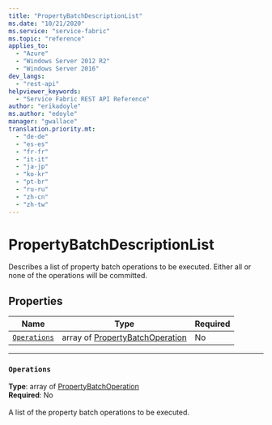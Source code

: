 ```yaml
---
title: "PropertyBatchDescriptionList"
ms.date: "10/21/2020"
ms.service: "service-fabric"
ms.topic: "reference"
applies_to: 
  - "Azure"
  - "Windows Server 2012 R2"
  - "Windows Server 2016"
dev_langs: 
  - "rest-api"
helpviewer_keywords: 
  - "Service Fabric REST API Reference"
author: "erikadoyle"
ms.author: "edoyle"
manager: "gwallace"
translation.priority.mt: 
  - "de-de"
  - "es-es"
  - "fr-fr"
  - "it-it"
  - "ja-jp"
  - "ko-kr"
  - "pt-br"
  - "ru-ru"
  - "zh-cn"
  - "zh-tw"
---
```

# PropertyBatchDescriptionList

Describes a list of property batch operations to be executed. Either all or none of the operations will be committed.

## Properties
| Name | Type | Required |
| --- | --- | --- |
| [`Operations`](#operations) | array of [PropertyBatchOperation](sfclient-model-propertybatchoperation.md) | No |

____
### `Operations`
__Type__: array of [PropertyBatchOperation](sfclient-model-propertybatchoperation.md) <br/>
__Required__: No<br/>
<br/>
A list of the property batch operations to be executed.
